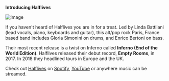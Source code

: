 **Introducing Halflives**

![Image](https://static.wixstatic.com/media/5e9492_162e4353cea942519cda28d2519b70c6~mv2.jpg/v1/fill/w_1123,h_749,al_c,q_85,usm_0.66_1.00_0.01,enc_auto/5e9492_162e4353cea942519cda28d2519b70c6~mv2.jpg)

If you haven't heard of Halflives you are in for a treat. Led by Linda Battilani (lead vocals, piano, keyboards and guitar), this alt/pop rock Paris, France based band includes Gloria Simonini on drums, and Enrico Bertoni on bass.

Their most recent release is a twist on Inferno called **Inferno (End of the World Edition)**. Halflives released their debut record, **Empty Rooms**, in 2017. In 2018 they headlined tours in Europe and the UK.

Check out [Halflives]() on [Spotify](https://open.spotify.com/artist/4er5NZNuc83Cev96LA28ID?si=kNHttl3PQw2ukigYgDGzGA), [YouTube](https://youtube.com/@wehavehalflives?si=FZfJA8E_yichr4Ma) or anywhere music can be streamed.